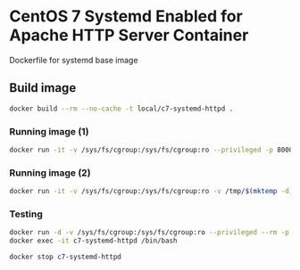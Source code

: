 # CentOS 7 Systemd Enabled for Apache HTTP Server Container
Dockerfile for systemd base image


## Build image
```bash
docker build --rm --no-cache -t local/c7-systemd-httpd .
```

### Running image (1)
```bash
docker run -it -v /sys/fs/cgroup:/sys/fs/cgroup:ro --privileged -p 8000:80 local/c7-systemd-httpd
```

### Running image (2)
```bash
docker run -it -v /sys/fs/cgroup:/sys/fs/cgroup:ro -v /tmp/$(mktemp -d):/run -p 8000:80 local/c7-systemd-httpd
```

### Testing
```bash
docker run -d -v /sys/fs/cgroup:/sys/fs/cgroup:ro --privileged --rm -p 8000:80 --name c7-systemd-httpd local/c7-systemd-httpd
docker exec -it c7-systemd-httpd /bin/bash

docker stop c7-systemd-httpd
```
